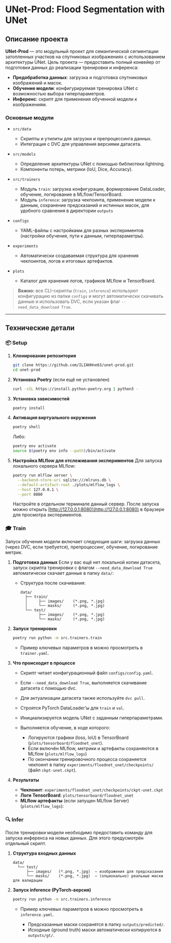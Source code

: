 # UNet-Prod: Flood Segmentation with UNet

## Описание проекта

**UNet-Prod** — это модульный проект для семантической сегментации затопленных
участков на спутниковых изображениях с использованием архитектуры UNet. Цель
проекта — предоставить полный конвейер от подготовки данных до реализации
тренировки и инференса:

- **Предобработка данных**: загрузка и подготовка спутниковых изображений и
  масок.
- **Обучение модели**: конфигурируемая тренировка UNet с возможностью выбора
  гиперпараметров.
- **Инференс**: скрипт для применения обученной модели к изображениям.

### Основные модули

- `src/data`

  - Скрипты и утилиты для загрузки и препроцессинга данных.
  - Интеграция с DVC для управления версиями датасета.

- `src/models`

  - Определение архитектуры UNet с помощью библиотеки lightning.
  - Компоненты потерь, метрики (IoU, Dice, Accuracy).

- `src/trainers`

  - Модуль `train`: загрузка конфигурации, формирование DataLoader, обучение,
    логирование в MLflow/TensorBoard.
  - Модуль `inference`: загрузка чекпоинта, применение модели к данным,
    сохранение предсказаний и истинных масок, для удобного сравнения в
    директории `outputs`

- `configs`

  - YAML-файлы с настройками для разных экспериментов (настройки обучения, пути
    к данным, гиперпараметры).

- `experiments`

  - Автоматически создаваемая структура для хранения чекпоинтов, логов и
    итоговых артефактов.

- `plots`

  - Каталог для хранения логов, графиков MLflow и TensorBoard.

> **Важно:** все CLI-скрипты (`train`, `inference`) используют конфигурацию из
> папки `configs` и могут автоматически скачивать данные и использовать DVC,
> если указан флаг `--need_data_download True`.

---

## Технические детали

### 📦 Setup

1. **Клонирование репозитория**

   ```bash
   git clone https://github.com/ILIAHHne63/unet-prod.git
   cd unet-prod
   ```

2. **Установка Poetry** (если ещё не установлен)

   ```bash
   curl -sSL https://install.python-poetry.org | python3 -
   ```

3. **Установка зависимостей**

   ```bash
   poetry install
   ```

4. **Активация виртуального окружения**

   ```bash
   poetry shell
   ```

   Либо:

   ```bash
   poetry env activate
   source $(poetry env info --path)/bin/activate
   ```

5. **Настройка MLflow для отслеживания экспериментов** Для запуска локального
   сервера MLflow:

   ```bash
   poetry run mlflow server \
     --backend-store-uri sqlite:///mlruns.db \
     --default-artifact-root ./plots/mlflow_logs \
     --host 127.0.0.1 \
     --port 8080
   ```

   Настройте в отдельном терминале данный сервер. После запуска можно открыть
   [http://127.0.0.1:8080](http://127.0.0.1:8080) в браузере для просмотра
   экспериментов.

### 🎓 Train

Запуск обучения модели включает следующие шаги: загрузка данных (через DVC, если
требуется), препроцессинг, обучение, логирование метрик.

1. **Подготовка данных** Если у вас ещё нет локальной копии датасета, запуск
   скрипта тренировки с флагом `--need_data_download True` автоматически скачает
   данные в папку `data/`:

   - Структура после скачивания:

     ```
     data/
       ├── train/
       │     ├── images/    (*.png, *.jpg)
       │     └── masks/     (*.png, *.jpg)
       └── test/
             ├── images/    (*.png, *.jpg)
             └── masks/     (*.png, *.jpg)
     ```

2. **Запуск тренировки**

   ```bash
   poetry run python -m src.trainers.train
   ```

   - Пример ключевых параметров в можно просмотреть в `trainer.yaml`.

3. **Что происходит в процессе**

   - Скрипт читает конфигурационный файл `configs/config.yaml`.
   - Если `--need_data_download True`, выполняется скачивание датасета с помощью
     dvc.
   - Для актуализации датасета также используйте `dvc pull`.
   - Строятся PyTorch DataLoader’ы для `train` и `val`.
   - Инициализируется модель UNet с заданным гиперпараметрами.
   - Выполняется обучение, в ходе которого:

     - Логируются графики (loss, IoU) в TensorBoard
       (`plots/tensorboard/floodnet_unet`).
     - Если включён MLflow, метрики и артефакты сохраняются в MLflow
       (`plots/mlflow_logs`)
     - По окончании тренировочного процесса сохраняется чекпоинт в папку
       `experiments/floodnet_unet/checkpoints/` (файл `ckpt-unet.ckpt`).

4. **Результаты**

   - **Чекпоинт**: `experiments/floodnet_unet/checkpoints/ckpt-unet.ckpt`
   - **Логи TensorBoard**: `plots/tensorboard/floodnet_unet`
   - **MLflow артефакты** (если запущен MLflow Server) (`plots/mlflow_logs`):

### 🔍 Infer

После тренировки модели необходимо предоставить команду для запуска инференса на
новых данных. Для этого предусмотрён отдельный скрипт.

1. **Структура входных данных**

   ```
   data/
     └── test/
         ├── images/   (*.png, *.jpg)  — изображения для предсказания
         └── masks/    (*.png, *.jpg)  — (опционально) реальные маски для валидации
   ```

2. **Запуск inf­erence (PyTorch-версия)**

   ```bash
   poetry run python -m src.trainers.inference
   ```

   - Пример ключевых параметров в можно просмотреть в `inference.yaml`.

     - Предсказанные маски сохранятся в папку `outputs/predicted/`.
     - Исходные (ground truth) маски автоматически копируются в `outputs/gt/`.
